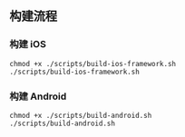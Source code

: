 ## 构建流程
### 构建 iOS
```shell
chmod +x ./scripts/build-ios-framework.sh
./scripts/build-ios-framework.sh
```

### 构建 Android
```shell
chmod +x ./scripts/build-android.sh
./scripts/build-android.sh
```